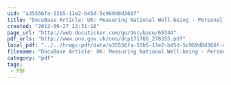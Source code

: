 ```yaml
---
uid: "a35556fa-53b5-11e2-b45d-5c969d8d366f"
title: "DocuBase Article: UK: Measuring National Well-being - Personal Finance, 2012"
created: "2012-09-27 12:31:16"
page_url: "http://web.docuticker.com/go/docubase/69344"
pdf_urls: "http://www.ons.gov.uk/ons/dcp171766_278355.pdf"
local_pdf: "../../hrwgc-pdf/data/a35556fa-53b5-11e2-b45d-5c969d8d366f-docubase-article-uk-measuring-national-well-being-personal-finance-2012.pdf"
filename: "DocuBase Article: UK: Measuring National Well-being - Personal Finance, 2012.html"
category: "pdf"
tags: 
 - PDF
---
```

